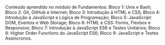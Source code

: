 Conteúdo aprendido no módulo de Fundamentos:
Bloco 1: Unix e Bash;
Bloco 2: Git, GitHub e Internet;
Bloco 3: Introdução à HTML e CSS;
Bloco 4: Introdução à JavaScript e Lógica de Programação;
Bloco 5: JavaScript: DOM, Eventos e Web Storage;
Bloco 6: HTML e CSS: Forms, Flexbox e Responsivo;
Bloco 7: Introdução à JavaScript ES6 e Testes Unitários;
Bloco 8: Higher Order Functions do JavaScript ES6;
Bloco 9: JavaScript e Testes Assíncronos.
